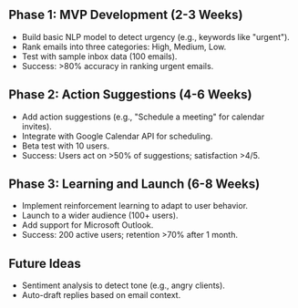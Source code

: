 ## Phase 1: MVP Development (2-3 Weeks)
- Build basic NLP model to detect urgency (e.g., keywords like "urgent").
- Rank emails into three categories: High, Medium, Low.
- Test with sample inbox data (100 emails).
- Success: >80% accuracy in ranking urgent emails.

## Phase 2: Action Suggestions (4-6 Weeks)
- Add action suggestions (e.g., "Schedule a meeting" for calendar invites).
- Integrate with Google Calendar API for scheduling.
- Beta test with 10 users.
- Success: Users act on >50% of suggestions; satisfaction >4/5.

## Phase 3: Learning and Launch (6-8 Weeks)
- Implement reinforcement learning to adapt to user behavior.
- Launch to a wider audience (100+ users).
- Add support for Microsoft Outlook.
- Success: 200 active users; retention >70% after 1 month.

## Future Ideas
- Sentiment analysis to detect tone (e.g., angry clients).
- Auto-draft replies based on email context.
